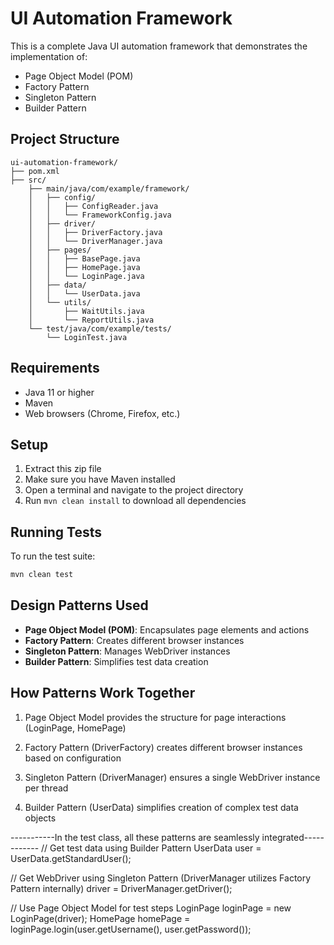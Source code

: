 # UI Automation Framework

This is a complete Java UI automation framework that demonstrates the implementation of:
- Page Object Model (POM)
- Factory Pattern
- Singleton Pattern
- Builder Pattern

## Project Structure

```
ui-automation-framework/
├── pom.xml
├── src/
    ├── main/java/com/example/framework/
    │   ├── config/
    │   │   ├── ConfigReader.java
    │   │   └── FrameworkConfig.java
    │   ├── driver/
    │   │   ├── DriverFactory.java
    │   │   └── DriverManager.java
    │   ├── pages/
    │   │   ├── BasePage.java
    │   │   ├── HomePage.java
    │   │   └── LoginPage.java
    │   ├── data/
    │   │   └── UserData.java
    │   └── utils/
    │       ├── WaitUtils.java
    │       └── ReportUtils.java
    └── test/java/com/example/tests/
        └── LoginTest.java
```

## Requirements

- Java 11 or higher
- Maven
- Web browsers (Chrome, Firefox, etc.)

## Setup

1. Extract this zip file
2. Make sure you have Maven installed
3. Open a terminal and navigate to the project directory
4. Run `mvn clean install` to download all dependencies

## Running Tests

To run the test suite:
```bash
mvn clean test
```

## Design Patterns Used

- **Page Object Model (POM)**: Encapsulates page elements and actions
- **Factory Pattern**: Creates different browser instances
- **Singleton Pattern**: Manages WebDriver instances
- **Builder Pattern**: Simplifies test data creation

## How Patterns Work Together
1. Page Object Model provides the structure for page interactions (LoginPage, HomePage)

2. Factory Pattern (DriverFactory) creates different browser instances based on configuration

3. Singleton Pattern (DriverManager) ensures a single WebDriver instance per thread

4. Builder Pattern (UserData) simplifies creation of complex test data objects

-----------In the test class, all these patterns are seamlessly integrated------------
// Get test data using Builder Pattern
UserData user = UserData.getStandardUser();

// Get WebDriver using Singleton Pattern (DriverManager utilizes Factory Pattern internally)
driver = DriverManager.getDriver();

// Use Page Object Model for test steps
LoginPage loginPage = new LoginPage(driver);
HomePage homePage = loginPage.login(user.getUsername(), user.getPassword());

